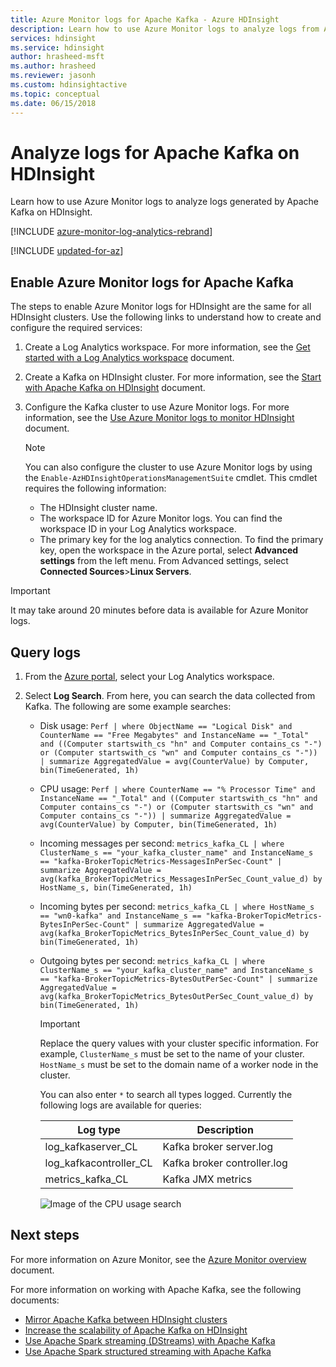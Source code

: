 ```yaml
---
title: Azure Monitor logs for Apache Kafka - Azure HDInsight 
description: Learn how to use Azure Monitor logs to analyze logs from Apache Kafka cluster on Azure HDInsight.
services: hdinsight
ms.service: hdinsight
author: hrasheed-msft
ms.author: hrasheed
ms.reviewer: jasonh
ms.custom: hdinsightactive
ms.topic: conceptual
ms.date: 06/15/2018
---
```

# Analyze logs for Apache Kafka on HDInsight

Learn how to use Azure Monitor logs to analyze logs generated by Apache Kafka on HDInsight.

[!INCLUDE [azure-monitor-log-analytics-rebrand](../../../includes/azure-monitor-log-analytics-rebrand.md)]

[!INCLUDE [updated-for-az](../../../includes/updated-for-az.md)]

## Enable Azure Monitor logs for Apache Kafka

The steps to enable Azure Monitor logs for HDInsight are the same for all HDInsight clusters. Use the following links to understand how to create and configure the required services:

1. Create a Log Analytics workspace. For more information, see the [Get started with a Log Analytics workspace](https://docs.microsoft.com/azure/log-analytics) document.

2. Create a Kafka on HDInsight cluster. For more information, see the [Start with Apache Kafka on HDInsight](apache-kafka-get-started.md) document.

3. Configure the Kafka cluster to use Azure Monitor logs. For more information, see the [Use Azure Monitor logs to monitor HDInsight](../hdinsight-hadoop-oms-log-analytics-tutorial.md) document.

    > [!NOTE]  
    > You can also configure the cluster to use Azure Monitor logs by using the `Enable-AzHDInsightOperationsManagementSuite` cmdlet. This cmdlet requires the following information:
    >
    > * The HDInsight cluster name.
    > * The workspace ID for Azure Monitor logs. You can find the workspace ID in your Log Analytics workspace.
    > * The primary key for the log analytics connection. To find the primary key, open the workspace in the Azure portal, select __Advanced settings__ from the left menu. From Advanced settings, select  __Connected Sources__>__Linux Servers__.


> [!IMPORTANT]  
> It may take around 20 minutes before data is available for Azure Monitor logs.

## Query logs

1. From the [Azure portal](https://portal.azure.com), select your Log Analytics workspace.

2. Select __Log Search__. From here, you can search the data collected from Kafka. The following are some example searches:

   * Disk usage: `Perf | where ObjectName == "Logical Disk" and CounterName == "Free Megabytes" and InstanceName == "_Total" and ((Computer startswith_cs "hn" and Computer contains_cs "-") or (Computer startswith_cs "wn" and Computer contains_cs "-")) | summarize AggregatedValue = avg(CounterValue) by Computer, bin(TimeGenerated, 1h)`

   * CPU usage: `Perf | where CounterName == "% Processor Time" and InstanceName == "_Total" and ((Computer startswith_cs "hn" and Computer contains_cs "-") or (Computer startswith_cs "wn" and Computer contains_cs "-")) | summarize AggregatedValue = avg(CounterValue) by Computer, bin(TimeGenerated, 1h)`

   * Incoming messages per second: `metrics_kafka_CL | where ClusterName_s == "your_kafka_cluster_name" and InstanceName_s == "kafka-BrokerTopicMetrics-MessagesInPerSec-Count" | summarize AggregatedValue = avg(kafka_BrokerTopicMetrics_MessagesInPerSec_Count_value_d) by HostName_s, bin(TimeGenerated, 1h)`

   * Incoming bytes per second: `metrics_kafka_CL | where HostName_s == "wn0-kafka" and InstanceName_s == "kafka-BrokerTopicMetrics-BytesInPerSec-Count" | summarize AggregatedValue = avg(kafka_BrokerTopicMetrics_BytesInPerSec_Count_value_d) by bin(TimeGenerated, 1h)`

   * Outgoing bytes per second: `metrics_kafka_CL | where ClusterName_s == "your_kafka_cluster_name" and InstanceName_s == "kafka-BrokerTopicMetrics-BytesOutPerSec-Count" | summarize AggregatedValue = avg(kafka_BrokerTopicMetrics_BytesOutPerSec_Count_value_d) by bin(TimeGenerated, 1h)`

     > [!IMPORTANT]  
     > Replace the query values with your cluster specific information. For example, `ClusterName_s` must be set to the name of your cluster. `HostName_s` must be set to the domain name of a worker node in the cluster.

     You can also enter `*` to search all types logged. Currently the following logs are available for queries:

     | Log type | Description |
     | ---- | ---- |
     | log\_kafkaserver\_CL | Kafka broker server.log |
     | log\_kafkacontroller\_CL | Kafka broker controller.log |
     | metrics\_kafka\_CL | Kafka JMX metrics |

     ![Image of the CPU usage search](./media/apache-kafka-log-analytics-operations-management/kafka-cpu-usage.png)
 
## Next steps

For more information on Azure Monitor, see the [Azure Monitor overview](../../log-analytics/log-analytics-get-started.md) document.

For more information on working with Apache Kafka, see the following documents:

 * [Mirror Apache Kafka between HDInsight clusters](apache-kafka-mirroring.md)
 * [Increase the scalability of Apache Kafka on HDInsight](apache-kafka-scalability.md)
 * [Use Apache Spark streaming (DStreams) with Apache Kafka](../hdinsight-apache-spark-with-kafka.md)
 * [Use Apache Spark structured streaming with Apache Kafka](../hdinsight-apache-kafka-spark-structured-streaming.md)
